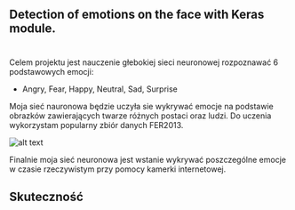 ## Detection of emotions on the face with Keras module.
#

Celem projektu jest nauczenie głebokiej sieci neuronowej rozpoznawać 6 podstawowych emocji:
- Angry, Fear, Happy, Neutral, Sad, Surprise

Moja sieć nauronowa będzie uczyła sie wykrywać emocje na podstawie obrazków zawierających twarze różnych postaci oraz ludzi. Do uczenia wykorzystam popularny zbiór danych FER2013.

![alt text](http://url/to/img.png)

Finalnie moja sieć neuronowa jest wstanie wykrywać poszczególne emocje w czasie rzeczywistym przy pomocy kamerki internetowej.

## Skuteczność
